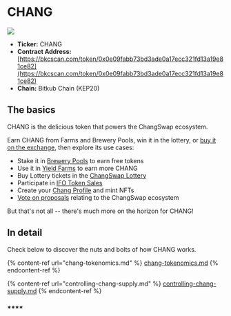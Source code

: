 # CHANG

![](<../../.gitbook/assets/docs masthead (17) (1).png>)

* **Ticker:** CHANG
* **Contract Address:** [https://bkcscan.com/token/0x0e09fabb73bd3ade0a17ecc321fd13a19e81ce82](https://bkcscan.com/token/0x0e09fabb73bd3ade0a17ecc321fd13a19e81ce82)
* **Chain:** Bitkub Chain (KEP20)

## The basics

CHANG is the delicious token that powers the ChangSwap ecosystem.

Earn CHANG from Farms and Brewery Pools, win it in the lottery, or [buy it on the exchange](../../products/changswap-exchange/), then explore its use cases:

* Stake it in [Brewery Pools](../../products/brewery-pool/) to earn free tokens
* Use it in [Yield Farms](https://docs.changswap.com/products/yield-farming) to earn more CHANG
* Buy Lottery tickets in the [ChangSwap Lottery](../../products/lottery/)
* Participate in [IFO Token Sales](../../products/ifo-initial-farm-offering/)
* Create your [Chang Profile](../../products/nft-profile-system/) and mint NFTs
* [Vote on proposals](../../products/voting/) relating to the ChangSwap ecosystem

But that's not all -- there's much more on the horizon for CHANG!

## In detail

Check below to discover the nuts and bolts of how CHANG works.

{% content-ref url="chang-tokenomics.md" %}
[chang-tokenomics.md](chang-tokenomics.md)
{% endcontent-ref %}

{% content-ref url="controlling-chang-supply.md" %}
[controlling-chang-supply.md](controlling-chang-supply.md)
{% endcontent-ref %}

### \*\*\*\*
